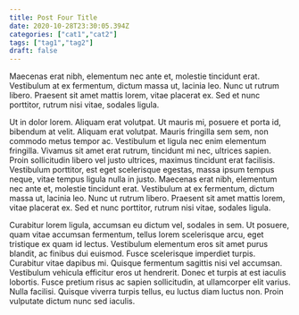 ```yaml
---
title: Post Four Title
date: 2020-10-28T23:30:05.394Z
categories: ["cat1","cat2"]
tags: ["tag1","tag2"]
draft: false
---
```

Maecenas erat nibh, elementum nec ante et, molestie tincidunt erat. Vestibulum at ex fermentum, dictum massa ut, lacinia leo. Nunc ut rutrum libero. Praesent sit amet mattis lorem, vitae placerat ex. Sed et nunc porttitor, rutrum nisi vitae, sodales ligula.

Ut in dolor lorem. Aliquam erat volutpat. Ut mauris mi, posuere et porta id, bibendum at velit. Aliquam erat volutpat. Mauris fringilla sem sem, non commodo metus tempor ac. Vestibulum et ligula nec enim elementum fringilla. Vivamus sit amet erat rutrum, tincidunt mi nec, ultrices sapien. Proin sollicitudin libero vel justo ultrices, maximus tincidunt erat facilisis. Vestibulum porttitor, est eget scelerisque egestas, massa ipsum tempus neque, vitae tempus ligula nulla in justo. Maecenas erat nibh, elementum nec ante et, molestie tincidunt erat. Vestibulum at ex fermentum, dictum massa ut, lacinia leo. Nunc ut rutrum libero. Praesent sit amet mattis lorem, vitae placerat ex. Sed et nunc porttitor, rutrum nisi vitae, sodales ligula.

Curabitur lorem ligula, accumsan eu dictum vel, sodales in sem. Ut posuere, quam vitae accumsan fermentum, tellus lorem scelerisque arcu, eget tristique ex quam id lectus. Vestibulum elementum eros sit amet purus blandit, ac finibus dui euismod. Fusce scelerisque imperdiet turpis. Curabitur vitae dapibus mi. Quisque fermentum sagittis nisi vel accumsan. Vestibulum vehicula efficitur eros ut hendrerit. Donec et turpis at est iaculis lobortis. Fusce pretium risus ac sapien sollicitudin, at ullamcorper elit varius. Nulla facilisi. Quisque viverra turpis tellus, eu luctus diam luctus non. Proin vulputate dictum nunc sed iaculis.